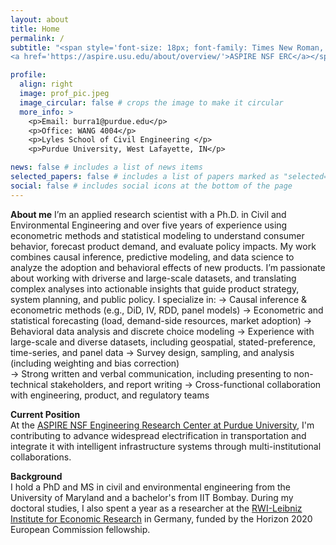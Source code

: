 ```yaml
---
layout: about
title: Home
permalink: /
subtitle: "<span style='font-size: 18px; font-family: Times New Roman, serif; '>Post-Doctoral Research Associate @  
<a href='https://aspire.usu.edu/about/overview/'>ASPIRE NSF ERC</a></span>"

profile:
  align: right
  image: prof_pic.jpeg
  image_circular: false # crops the image to make it circular
  more_info: >
    <p>Email: burra1@purdue.edu</p>
    <p>Office: WANG 4004</p>
    <p>Lyles School of Civil Engineering </p>
    <p>Purdue University, West Lafayette, IN</p>

news: false # includes a list of news items
selected_papers: false # includes a list of papers marked as "selected={true}"
social: false # includes social icons at the bottom of the page
---
```



**About me** 
I’m an applied research scientist with a Ph.D. in Civil and Environmental Engineering and over five years of experience using econometric methods and statistical modeling to understand consumer behavior, forecast product demand, and evaluate policy impacts. My work combines causal inference, predictive modeling, and data science to analyze the adoption and behavioral effects of new products. I’m passionate about working with driverse and large-scale datasets, and translating complex analyses into actionable insights that guide product strategy, system planning, and public policy. I specialize in:
  &rarr; Causal inference & econometric methods (e.g., DiD, IV, RDD, panel models) 
  &rarr; Econometric and statistical forecasting (load, demand-side resources, market adoption)
  &rarr; Behavioral data analysis and discrete choice modeling
  &rarr; Experience with  large-scale and diverse datasets, including geospatial, stated-preference, time-series, and panel data
  &rarr; Survey design, sampling, and analysis (including weighting and bias correction)  
  &rarr; Strong written and verbal communication, including presenting to non-technical stakeholders, and report writing
  &rarr; Cross-functional collaboration with engineering, product, and regulatory teams


<!-- I am interested in multidisciplinary research that spans transportation, energy, and policy domains. My research centers around understanding how consumers and fleet operators adopt and use zero/low-carbon transportation technologies, respond to incentives, and the implications for effective energy and environmental policy. Using econometric techniques and data-driven models, I investigate:  
  &rarr; Electric vehicle market dynamics  
  &rarr; Infrastructure planning and utilization  
  &rarr; Evidence-based policy evaluation
 -->
**Current Position**   
At the [ASPIRE NSF Engineering Research Center at Purdue University](https://engineering.purdue.edu/ASPIRE), I'm contributing to advance widespread electrification in transportation and integrate it with intelligent infrastructure systems through multi-institutional collaborations.

**Background**   
I hold a PhD and MS in civil and environmental engineering from the University of Maryland and a bachelor's from IIT Bombay. During my doctoral studies, I also spent a year as a researcher at the [RWI-Leibniz Institute for Economic Research](https://www.rwi-essen.de/en/) in Germany, funded by the Horizon 2020 European Commission fellowship.

<!-- **Areas of Expertise and Interest:**  
  - Data-driven transportation systems modeling
  - Energy and environmental policy
  - Smart and resilient infrastructure systems 
  - Travel demand and behavior modeling
  - Zero/low carbon transportation technologies -->

<!-- 
Lavan is a Postdoctoral Research Associate in the Aspire Research Center at the Lyles School of Civil Engineering. His research focuses on analyzing consumer purchase decisions for new-vehicle technologies and driving behavior, with an eye towards informing effective design of energy policies. He has a strong interest in multidisciplinary research, particularly regarding how environmental policies and economic incentives influence vehicle choices, travel demand, and other transportation issues.
Lavan received his MS, PhD in civil and environmental engineering from the University of Maryland, and bachelor’s in civil engineering from the Indian Institute of Technology Bombay. During his doctoral studies, he also spent a year as a researcher at the RWI-Leibniz Institute for Economic Research in Germany, funded by a European Commission fellowship.

I'm a recent PhD graduate in Transportation Engineering passionate about using quantitative and statistical analysis to provide evidence-based solutions. I specialize in areas like causal inference, econometric and consumer behavior modeling, predictive modeling, demand forecasting, and policy evaluation.

My work focuses primarily on electric vehicle adoption—investigating the impact of charging infrastructure, shifts in consumer demand for electric cars, and their environmental benefits—often using engineering and econometric techniques. 

I have a keen interest in multidisciplinary research, particularly in addressing questions related to the effects of environmental policies and economic incentives for new technologies in transportation.  -->

<!-- This is some random text. Write your biography here. Tell the world about yourself. Link to your favorite [subreddit](http://reddit.com). You can put a picture in, too. The code is already in, just name your picture `prof_pic.jpg` and put it in the `img/` folder. -->

<!-- Put your address / P.O. box / other info right below your picture. You can also disable any of these elements by editing `profile` property of the YAML header of your `_pages/about.md`. Edit `_bibliography/papers.bib` and Jekyll will render your [publications page](/al-folio/publications/) automatically. -->

<!-- Link to your social media connections, too. This theme is set up to use [Font Awesome icons](https://fontawesome.com/) and [Academicons](https://jpswalsh.github.io/academicons/), like the ones below. Add your Facebook, Twitter, LinkedIn, Google Scholar, or just disable all of them. -->
